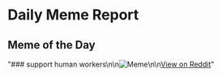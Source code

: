 # Daily Meme Report

## Meme of the Day
"### support human workers\n\n![Meme](https://i.redd.it/j5m817l9auje1.png)\n\n[View on Reddit](https://redd.it/1is63ar)"
